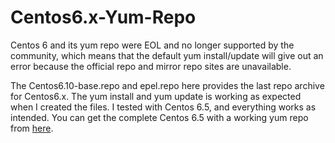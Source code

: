 # Centos6.x-Yum-Repo
Centos 6 and its yum repo were EOL and no longer supported by the community, which means that the default yum install/update will give out an error because the official repo and mirror repo sites are unavailable. 

The Centos6.10-base.repo and epel.repo here provides the last repo archive for Centos6.x. The yum install and yum update is working as expected when I created the files. I tested with Centos 6.5, and everything works as intended. You can get the complete Centos 6.5 with a working yum repo from [here](https://hub.docker.com/repository/docker/mysnoopy/centos6.5).
